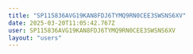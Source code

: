 ```yaml
---
title: "SP115836AVG19KAN8FDJ6TYMQ9RN0CEE3SWSNS6XV"
date: 2025-03-20T11:05:42.767Z
user: SP115836AVG19KAN8FDJ6TYMQ9RN0CEE3SWSNS6XV
layout: "users"
---
```

    